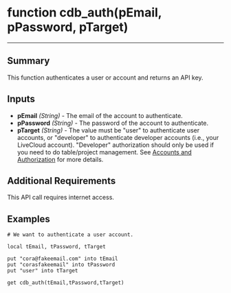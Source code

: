 # function cdb_auth(pEmail, pPassword, pTarget)

---
## Summary
This function authenticates a user or account and returns an API key.

## Inputs
* **pEmail** *(String)* - The email of the account to authenticate.
* **pPassword** *(String)* - The password of the account to authenticate.
* **pTarget** *(String)* - The value must be "user" to authenticate user accounts, or "developer" to authenticate developer accounts (i.e., your LiveCloud account). "Developer" authorization should only be used if you need to do table/project management. See [Accounts and Authorization](AddingUsers.md) for more details.


## Additional Requirements
This API call requires internet access.


## Examples
```livecodeserver
# We want to authenticate a user account.

local tEmail, tPassword, tTarget

put "cora@fakeemail.com" into tEmail
put "corasfakeemail" into tPassword
put "user" into tTarget

get cdb_auth(tEmail,tPassword,tTarget)
```